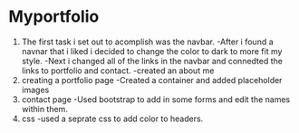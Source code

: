 # Myportfolio
1. The first task i set out to acomplish was the navbar.
-After i found a navnar that i liked i decided to change the color to dark to more fit my style.
-Next i changed all of the links in the navbar and connedted the links to portfolio and contact.
-created an about me 
2. creating a portfolio page
-Created a container and added placeholder images
3. contact page
-Used bootstrap to add in some forms and edit the names within them.
4. css
-used a seprate css to add color to headers.